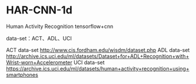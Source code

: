 # HAR-CNN-1d
Human Activity Recognition
tensorflow+cnn

data-set：ACT、ADL、UCI

ACT data-set http://www.cis.fordham.edu/wisdm/dataset.php
ADL data-set http://archive.ics.uci.edu/ml/datasets/Dataset+for+ADL+Recognition+with+Wrist-worn+Accelerometer
UCI data-set https://archive.ics.uci.edu/ml/datasets/human+activity+recognition+using+smartphones
